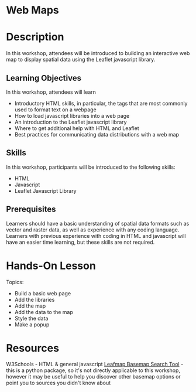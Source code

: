 # Web Maps

# Description
In this workshop, attendees will be introduced to building an interactive web map to display spatial data using the Leaflet javascript library.

## Learning Objectives
In this workshop, attendees will learn

* Introductory HTML skills, in particular, the tags that are most commonly used to format text on a webpage
* How to load javascript libraries into a web page
* An introduction to the Leaflet javascript library
* Where to get additional help with HTML and Leaflet
* Best practices for communicating data distributions with a web map

## Skills
In this workshop, participants will be introduced to the following skills:

* HTML
* Javascript
* Leaflet Javascript Library

## Prerequisites
Learners should have a basic understanding of spatial data formats such as vector and raster data, as well as experience with any coding language.  Learners with previous experience with coding in HTML and javascript will have an easier time learning, but these skills are not required.

# Hands-On Lesson

Topics:
* Build a basic web page
* Add the libraries
* Add the map
* Add the data to the map
* Style the data
* Make a popup

# Resources
W3Schools - HTML & general javascript
[Leafmap Basemap Search Tool](https://leafmap.org/notebooks/31_search_basemaps/) - this is a python package, so it's not directly applicable to this workshop, however it may be useful to help you discover other basemap options or point you to sources you didn't know about
